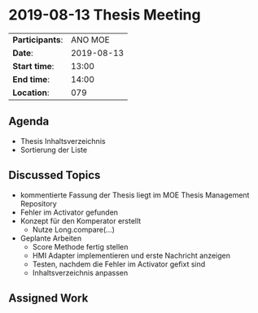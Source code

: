 # 2019-08-13 Thesis Meeting

|||
-----------------------|---------------------------------------------
 **Participants**:     | ANO MOE
 **Date**:             | 2019-08-13
 **Start time**:       | 13:00
 **End time**:         | 14:00
 **Location**:         | 079

## Agenda

* Thesis Inhaltsverzeichnis
* Sortierung der Liste


## Discussed Topics

* kommentierte Fassung der Thesis liegt im MOE Thesis Management Repository
* Fehler im Activator gefunden
* Konzept für den Komperator erstellt
    * Nutze Long.compare(...) 
* Geplante Arbeiten
    * Score Methode fertig stellen
    * HMI Adapter implementieren und erste Nachricht anzeigen
    * Testen, nachdem die Fehler im Activator gefixt sind
    * Inhaltsverzeichnis anpassen

## Assigned Work



